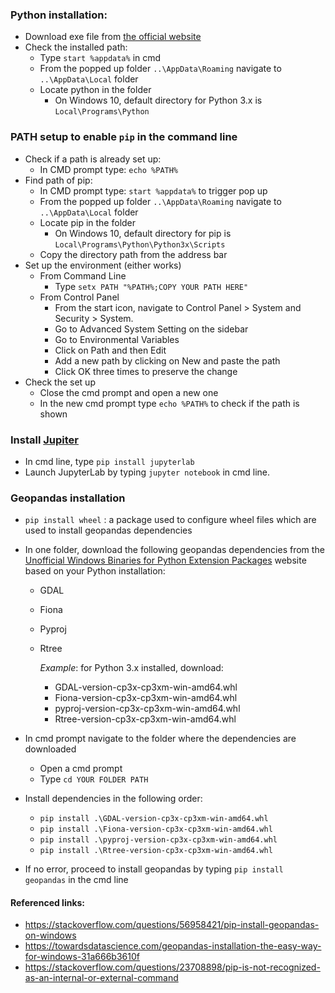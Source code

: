 ### Python installation:

* Download exe file from [the official website](https://www.python.org/downloads/) 
* Check the installed path:  
  * Type `start %appdata%` in cmd 
  * From the popped up folder `..\AppData\Roaming` navigate to `..\AppData\Local` folder
  * Locate python in the folder
    * On Windows 10, default directory for Python 3.x is `Local\Programs\Python`

### PATH setup to enable `pip` in the command line

* Check if a path is already set up:  
  * In CMD prompt type: `echo %PATH%` 
* Find path of pip: 
  * In CMD prompt type: `start %appdata%` to trigger pop up 
  * From the popped up folder `..\AppData\Roaming` navigate to `..\AppData\Local` folder 
  * Locate pip in the folder 
    * On Windows 10, default directory for pip is `Local\Programs\Python\Python3x\Scripts` 
  * Copy the directory path from the address bar 
* Set up the environment (either works) 
  * From Command Line 
    * Type `setx PATH "%PATH%;COPY YOUR PATH HERE"`
  * From Control Panel 
    * From the start icon, navigate to Control Panel > System and Security > System. 
    * Go to Advanced System Setting on the sidebar 
    * Go to Environmental Variables 
    * Click on Path and then Edit 
    * Add a new path by clicking on New and paste the path 
    * Click OK three times to preserve the change 
* Check the set up 
  * Close the cmd prompt and open a new one 
  * In the new cmd prompt type `echo %PATH%` to check if the path is shown 

### Install [Jupiter](https://jupyter.org/install)
* In cmd line, type `pip install jupyterlab`
* Launch JupyterLab by typing `jupyter notebook` in cmd line. 

### Geopandas installation 

* `pip install wheel` :  a package used to configure wheel files which are used to install geopandas dependencies 
* In one folder, download the following geopandas dependencies from the [Unofficial Windows Binaries for Python Extension Packages](http://pythonic.zoomquiet.top/data/20101216091618/index.html) website based on your Python installation: 
  * GDAL 
  * Fiona 
  * Pyproj 
  * Rtree 

    _Example_: for Python 3.x installed, download: 
    * GDAL-version-cp3x-cp3xm-win-amd64.whl 
    * Fiona-version-cp3x-cp3xm-win-amd64.whl 
    * pyproj-version-cp3x-cp3xm-win-amd64.whl 
    * Rtree-version-cp3x-cp3xm-win-amd64.whl 

* In cmd prompt navigate to the folder where the dependencies are downloaded 
  * Open a cmd prompt 
  * Type `cd YOUR FOLDER PATH` 
* Install dependencies in the following order: 
  * `pip install .\GDAL-version-cp3x-cp3xm-win-amd64.whl` 
  * `pip install .\Fiona-version-cp3x-cp3xm-win-amd64.whl` 
  * `pip install .\pyproj-version-cp3x-cp3xm-win-amd64.whl` 
  * `pip install .\Rtree-version-cp3x-cp3xm-win-amd64.whl` 
* If no error, proceed to install geopandas by typing `pip install geopandas` in the cmd line

#### Referenced links: 
+ https://stackoverflow.com/questions/56958421/pip-install-geopandas-on-windows  
+ https://towardsdatascience.com/geopandas-installation-the-easy-way-for-windows-31a666b3610f
+ https://stackoverflow.com/questions/23708898/pip-is-not-recognized-as-an-internal-or-external-command  
